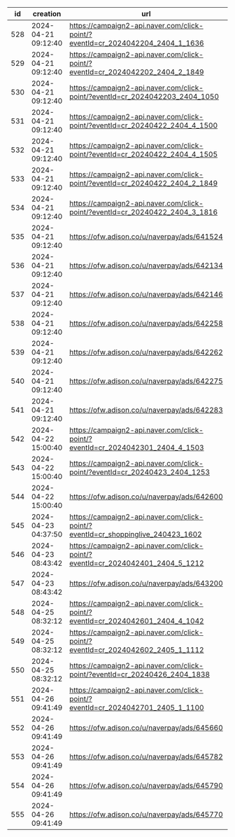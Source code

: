 | id  | creation            | url                                                                              | visit               |
| --- | ------------------- | -------------------------------------------------------------------------------- | ------------------- |
| 528 | 2024-04-21 09:12:40 | https://campaign2-api.naver.com/click-point/?eventId=cr_2024042204_2404_1_1636   |                     |
| 529 | 2024-04-21 09:12:40 | https://campaign2-api.naver.com/click-point/?eventId=cr_2024042202_2404_2_1849   |                     |
| 530 | 2024-04-21 09:12:40 | https://campaign2-api.naver.com/click-point/?eventId=cr_2024042203_2404_1050     |                     |
| 531 | 2024-04-21 09:12:40 | https://campaign2-api.naver.com/click-point/?eventId=cr_20240422_2404_4_1500     |                     |
| 532 | 2024-04-21 09:12:40 | https://campaign2-api.naver.com/click-point/?eventId=cr_20240422_2404_4_1505     |                     |
| 533 | 2024-04-21 09:12:40 | https://campaign2-api.naver.com/click-point/?eventId=cr_20240422_2404_2_1849     |                     |
| 534 | 2024-04-21 09:12:40 | https://campaign2-api.naver.com/click-point/?eventId=cr_20240422_2404_3_1816     |                     |
| 535 | 2024-04-21 09:12:40 | https://ofw.adison.co/u/naverpay/ads/641524                                      |                     |
| 536 | 2024-04-21 09:12:40 | https://ofw.adison.co/u/naverpay/ads/642134                                      |                     |
| 537 | 2024-04-21 09:12:40 | https://ofw.adison.co/u/naverpay/ads/642146                                      |                     |
| 538 | 2024-04-21 09:12:40 | https://ofw.adison.co/u/naverpay/ads/642258                                      |                     |
| 539 | 2024-04-21 09:12:40 | https://ofw.adison.co/u/naverpay/ads/642262                                      |                     |
| 540 | 2024-04-21 09:12:40 | https://ofw.adison.co/u/naverpay/ads/642275                                      |                     |
| 541 | 2024-04-21 09:12:40 | https://ofw.adison.co/u/naverpay/ads/642283                                      |                     |
| 542 | 2024-04-22 15:00:40 | https://campaign2-api.naver.com/click-point/?eventId=cr_2024042301_2404_4_1503   |                     |
| 543 | 2024-04-22 15:00:40 | https://campaign2-api.naver.com/click-point/?eventId=cr_20240423_2404_1253       |                     |
| 544 | 2024-04-22 15:00:40 | https://ofw.adison.co/u/naverpay/ads/642600                                      |                     |
| 545 | 2024-04-23 04:37:50 | https://campaign2-api.naver.com/click-point/?eventId=cr_shoppinglive_240423_1602 |                     |
| 546 | 2024-04-23 08:43:42 | https://campaign2-api.naver.com/click-point/?eventId=cr_2024042401_2404_5_1212   |                     |
| 547 | 2024-04-23 08:43:42 | https://ofw.adison.co/u/naverpay/ads/643200                                      |                     |
| 548 | 2024-04-25 08:32:12 | https://campaign2-api.naver.com/click-point/?eventId=cr_2024042601_2404_4_1042   |                     |
| 549 | 2024-04-25 08:32:12 | https://campaign2-api.naver.com/click-point/?eventId=cr_2024042602_2405_1_1112   |                     |
| 550 | 2024-04-25 08:32:12 | https://campaign2-api.naver.com/click-point/?eventId=cr_20240426_2404_1838       |                     |
| 551 | 2024-04-26 09:41:49 | https://campaign2-api.naver.com/click-point/?eventId=cr_2024042701_2405_1_1100   | 2024-04-26 16:41:59 |
| 552 | 2024-04-26 09:41:49 | https://ofw.adison.co/u/naverpay/ads/645660                                      | 2024-04-26 16:42:07 |
| 553 | 2024-04-26 09:41:49 | https://ofw.adison.co/u/naverpay/ads/645782                                      | 2024-04-26 16:42:13 |
| 554 | 2024-04-26 09:41:49 | https://ofw.adison.co/u/naverpay/ads/645790                                      | 2024-04-26 16:42:18 |
| 555 | 2024-04-26 09:41:49 | https://ofw.adison.co/u/naverpay/ads/645770                                      | 2024-04-26 16:42:24 |

